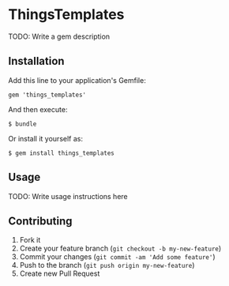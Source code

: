 # ThingsTemplates

TODO: Write a gem description

## Installation

Add this line to your application's Gemfile:

    gem 'things_templates'

And then execute:

    $ bundle

Or install it yourself as:

    $ gem install things_templates

## Usage

TODO: Write usage instructions here

## Contributing

1. Fork it
2. Create your feature branch (`git checkout -b my-new-feature`)
3. Commit your changes (`git commit -am 'Add some feature'`)
4. Push to the branch (`git push origin my-new-feature`)
5. Create new Pull Request
